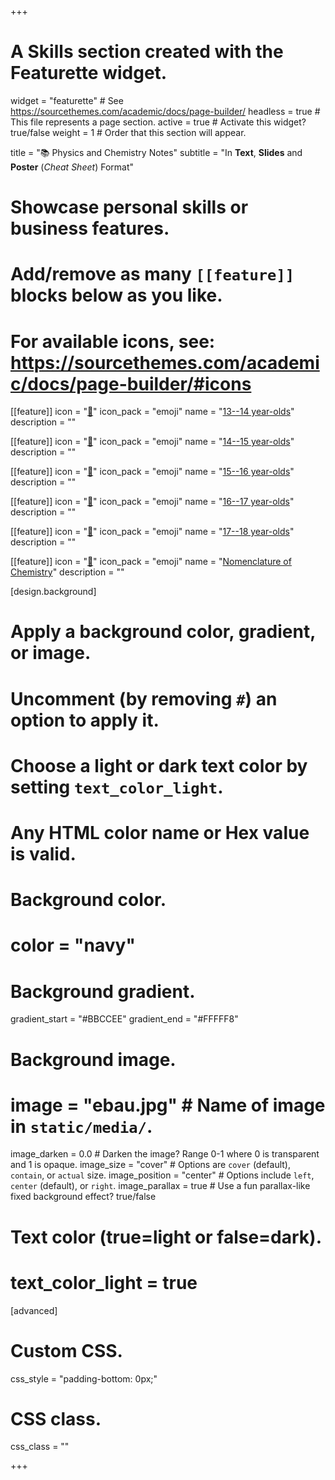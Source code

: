+++
# A Skills section created with the Featurette widget.
widget = "featurette"  # See https://sourcethemes.com/academic/docs/page-builder/
headless = true  # This file represents a page section.
active = true  # Activate this widget? true/false
weight = 1  # Order that this section will appear.

title = "📚 Physics and Chemistry Notes"
subtitle = "In **Text**, **Slides** and **Poster** (*Cheat Sheet*) Format"

# Showcase personal skills or business features.
# 
# Add/remove as many `[[feature]]` blocks below as you like.
# 
# For available icons, see: https://sourcethemes.com/academic/docs/page-builder/#icons

[[feature]]
  icon = "[📗](13-14-year-olds)"
  icon_pack = "emoji"
  name = "[13--14 year-olds](13-14-year-olds)"
  description = ""
  
[[feature]]
  icon = "[📘](14-15-year-olds)"
  icon_pack = "emoji"
  name = "[14--15 year-olds](14-15-year-olds)"
  description = ""
  
[[feature]]
  icon = "[📙](15-16-year-olds)"
  icon_pack = "emoji"
  name = "[15--16 year-olds](15-16-year-olds)"
  description = ""
  
[[feature]]
  icon = "[📕](16-17-year-olds)"
  icon_pack = "emoji"
  name = "[16--17 year-olds](16-17-year-olds)"
  description = ""  
  
[[feature]]
  icon = "[📗](17-18-year-olds)"
  icon_pack = "emoji"
  name = "[17--18 year-olds](17-18-year-olds)"
  description = ""

[[feature]]
  icon = "[📔](nomenclature-chemistry)"
  icon_pack = "emoji"
  name = "[Nomenclature of Chemistry](nomenclature-chemistry)"
  description = ""

[design.background]
  # Apply a background color, gradient, or image.
  #   Uncomment (by removing `#`) an option to apply it.
  #   Choose a light or dark text color by setting `text_color_light`.
  #   Any HTML color name or Hex value is valid.
  
  # Background color.
  # color = "navy"
  
  # Background gradient.
  gradient_start = "#BBCCEE"
  gradient_end = "#FFFFF8"
  
  # Background image.
  # image = "ebau.jpg"  # Name of image in `static/media/`.
  image_darken = 0.0  # Darken the image? Range 0-1 where 0 is transparent and 1 is opaque.
  image_size = "cover"  #  Options are `cover` (default), `contain`, or `actual` size.
  image_position = "center"  # Options include `left`, `center` (default), or `right`.
  image_parallax = true  # Use a fun parallax-like fixed background effect? true/false

  # Text color (true=light or false=dark).
  # text_color_light = true    

[advanced]
 # Custom CSS. 
 css_style = "padding-bottom: 0px;"
 
 # CSS class.
 css_class = ""

+++